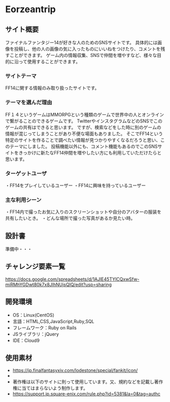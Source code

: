 # Eorzeantrip

## サイト概要
ファイナルファンタジー14が好きな人のためのSNSサイトです。
具体的には画像を投稿し、他の人の画像の気に入ったものにいいねをつけたり、コメントを残すことができます。
ゲーム内の情報収集、SNSで仲間を増やすなど、様々な目的に沿って使用することができます。

### サイトテーマ
FF14に関する情報のみ取り扱ったサイトです。

### テーマを選んだ理由
FF１４というゲームはMMORPGという種類のゲームで世界中の人とオンラインで繋がることのできるゲームです。
TwitterやインスタグラムなどのSNSでこのゲームの共有はできると思います。
ですが、検索などをした時に別のゲームの情報が混じってしまうことがあり不便な場面もありました。
そこでFF14という特定のサイトを作ることで調べたい情報が見つかりやすくなるだろうと思い、このテーマにしました。
投稿機能以外にも、コメント機能もあるのでこのSNSサイトをきっかけに新たなFF14仲間を増やしたい方にも利用していただけたらと思います。

### ターゲットユーザ
・FF14をプレイしているユーザー
・FF14に興味を持っているユーザー

### 主な利用シーン
・FF14内で撮ったお気に入りのスクリーンショットや自分のアバターの服装を共有したいとき。
・どんな場所で撮った写真があるか見たい時。


## 設計書
準備中・・・

## チャレンジ要素一覧
https://docs.google.com/spreadsheets/d/1AJlE45TYlCQxwSfw-miRMhYGDwt80k7x8JlhNUjsQIQ/edit?usp=sharing

## 開発環境
- OS：Linux(CentOS)
- 言語：HTML,CSS,JavaScript,Ruby,SQL
- フレームワーク：Ruby on Rails
- JSライブラリ：jQuery
- IDE：Cloud9

## 使用素材
- https://jp.finalfantasyxiv.com/lodestone/special/fankit/icon/
- 
- 著作権は以下のサイトに則って使用しています。又、規約などを記載し著作権に当てはまらないよう制作します。
- https://support.jp.square-enix.com/rule.php?id=5381&la=0&tag=authc

